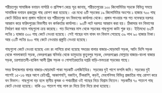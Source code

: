 শরীয়তপুর সামাজিক বনায়ন নার্সারি ও প্রশিক্ষণ কেন্দ্র সূত্র জানায়, শরীয়তপুরের ১০০ কিলোমিটার সড়কে বিভিন্ন সময়ে সামাজিক বনায়ন প্রকল্পের গাছ রোপণ করা হয়েছে। এর মধ্যে ৬টি সড়কের ১৯ কিলোমিটার অংশের ১ হাজার ৭০০ গাছ কেটে বিক্রির জন্য প্রস্তাব পাঠানো হয় শরীয়তপুর বন বিভাগের কার্যালয় থেকে। প্রস্তাব পাওয়ার পর গত নভেম্বরে দরপত্র আহ্বান করে ফরিদপুরের বিভাগীয় বন কর্মকর্তার কার্যালয়। ৯৩টি লটে দরপত্র আহ্বান করা হয়। ঠিকাদার বন বিভাগের নির্ধারণ করা দামে গাছগুলো ক্রয় করেছে। গত ডিসেম্বর মাস থেকে সড়কের গাছগুলো কাটা শুরু হয়। ইতিমধ্যে ৬২টি লটের ১ হাজার ৩০০ গাছ কেটে নেওয়া হয়েছে। সেই গাছের দাম বাবদ বন বিভাগ পেয়েছে ৩৯ লাখ ৯০ হাজার টাকা। আর ৩১টি লটের ৪০০ গাছ কেটে নেওয়ার প্রস্তুতি নেওয়া হয়েছে।

গাছগুলো কেটে নেওয়া হয়েছে এবং রং লাগিয়ে রাখা হয়েছে সদরের বালার বাজার-ঘোড়াঘাট সড়ক, আটং ডিসি সড়ক থেকে পমলাকার্তা সড়ক, ভেদরগঞ্জের স্বনির্ভর থেকে ডামুড্যার কুতুবপুর সড়ক, ভেদরগঞ্জের মোল্ল্যার বাজার-বাংলা বাজার সড়ক, চরপায়াতলী-হাকিম আলী ব্রিজ সড়ক ও গোসাইরহাটের দপ্তরি বাড়ি-মলংচরা সড়কের গাছে।

সদর উপজেলার বালার বাজার-ঘোড়াঘাট পাকা সড়কটি এলজিইডির। সড়কের দুই পাশে ফসলি জমি। সড়কের দুই পাশেই ১৫-১৬ বছর আগে রেইনট্রি, আকাশমণি, বকাইন, টিকরাশি, কড়ই, মেহগনিসহ বিভিন্ন প্রজাতির গাছ রোপণ করে বন বিভাগ। গাছগুলো বড় হলে স্থানীয় কৃষক ও পথচারীরা ওই গাছের নিচে বিশ্রাম নিতেন। সড়কটির ৭০ শতাংশ গাছ কেটে নেওয়া হয়েছে। বাকি ৩০ শতাংশ গাছ লাল রং দিয়ে চিহ্ন দিয়ে রাখা হয়েছে।
